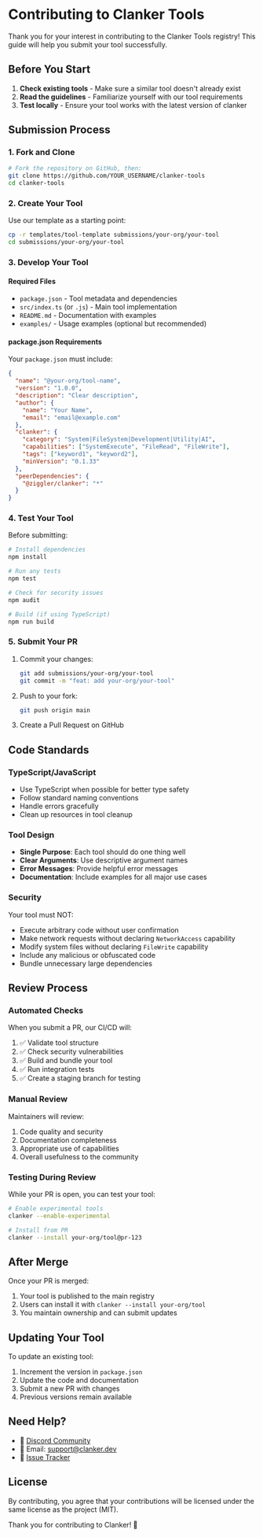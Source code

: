 # Contributing to Clanker Tools

Thank you for your interest in contributing to the Clanker Tools registry! This guide will help you submit your tool successfully.

## Before You Start

1. **Check existing tools** - Make sure a similar tool doesn't already exist
2. **Read the guidelines** - Familiarize yourself with our tool requirements
3. **Test locally** - Ensure your tool works with the latest version of clanker

## Submission Process

### 1. Fork and Clone

```bash
# Fork the repository on GitHub, then:
git clone https://github.com/YOUR_USERNAME/clanker-tools
cd clanker-tools
```

### 2. Create Your Tool

Use our template as a starting point:

```bash
cp -r templates/tool-template submissions/your-org/your-tool
cd submissions/your-org/your-tool
```

### 3. Develop Your Tool

#### Required Files

- `package.json` - Tool metadata and dependencies
- `src/index.ts` (or `.js`) - Main tool implementation  
- `README.md` - Documentation with examples
- `examples/` - Usage examples (optional but recommended)

#### package.json Requirements

Your `package.json` must include:

```json
{
  "name": "@your-org/tool-name",
  "version": "1.0.0",
  "description": "Clear description",
  "author": {
    "name": "Your Name",
    "email": "email@example.com"
  },
  "clanker": {
    "category": "System|FileSystem|Development|Utility|AI",
    "capabilities": ["SystemExecute", "FileRead", "FileWrite"],
    "tags": ["keyword1", "keyword2"],
    "minVersion": "0.1.33"
  },
  "peerDependencies": {
    "@ziggler/clanker": "*"
  }
}
```

### 4. Test Your Tool

Before submitting:

```bash
# Install dependencies
npm install

# Run any tests
npm test

# Check for security issues
npm audit

# Build (if using TypeScript)
npm run build
```

### 5. Submit Your PR

1. Commit your changes:
   ```bash
   git add submissions/your-org/your-tool
   git commit -m "feat: add your-org/your-tool"
   ```

2. Push to your fork:
   ```bash
   git push origin main
   ```

3. Create a Pull Request on GitHub

## Code Standards

### TypeScript/JavaScript

- Use TypeScript when possible for better type safety
- Follow standard naming conventions
- Handle errors gracefully
- Clean up resources in tool cleanup

### Tool Design

- **Single Purpose**: Each tool should do one thing well
- **Clear Arguments**: Use descriptive argument names
- **Error Messages**: Provide helpful error messages
- **Documentation**: Include examples for all major use cases

### Security

Your tool must NOT:
- Execute arbitrary code without user confirmation
- Make network requests without declaring `NetworkAccess` capability
- Modify system files without declaring `FileWrite` capability
- Include any malicious or obfuscated code
- Bundle unnecessary large dependencies

## Review Process

### Automated Checks

When you submit a PR, our CI/CD will:

1. ✅ Validate tool structure
2. ✅ Check security vulnerabilities
3. ✅ Build and bundle your tool
4. ✅ Run integration tests
5. ✅ Create a staging branch for testing

### Manual Review

Maintainers will review:

1. Code quality and security
2. Documentation completeness
3. Appropriate use of capabilities
4. Overall usefulness to the community

### Testing During Review

While your PR is open, you can test your tool:

```bash
# Enable experimental tools
clanker --enable-experimental

# Install from PR
clanker --install your-org/tool@pr-123
```

## After Merge

Once your PR is merged:

1. Your tool is published to the main registry
2. Users can install it with `clanker --install your-org/tool`
3. You maintain ownership and can submit updates

## Updating Your Tool

To update an existing tool:

1. Increment the version in `package.json`
2. Update the code and documentation
3. Submit a new PR with changes
4. Previous versions remain available

## Need Help?

- 💬 [Discord Community](https://discord.gg/clanker)
- 📧 Email: support@clanker.dev
- 🐛 [Issue Tracker](https://github.com/ziggle-dev/clanker-tools/issues)

## License

By contributing, you agree that your contributions will be licensed under the same license as the project (MIT).

Thank you for contributing to Clanker! 🎉
